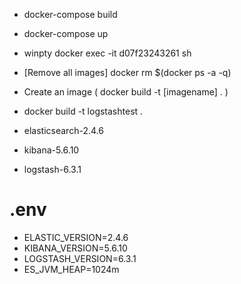 - docker-compose build
- docker-compose up
- winpty docker exec -it d07f23243261 sh
- [Remove all images] docker rm $(docker ps -a -q)
- Create an image ( docker build -t [imagename] . )
- docker build -t logstashtest .

- elasticsearch-2.4.6
- kibana-5.6.10
- logstash-6.3.1

# .env

- ELASTIC_VERSION=2.4.6
- KIBANA_VERSION=5.6.10
- LOGSTASH_VERSION=6.3.1
- ES_JVM_HEAP=1024m